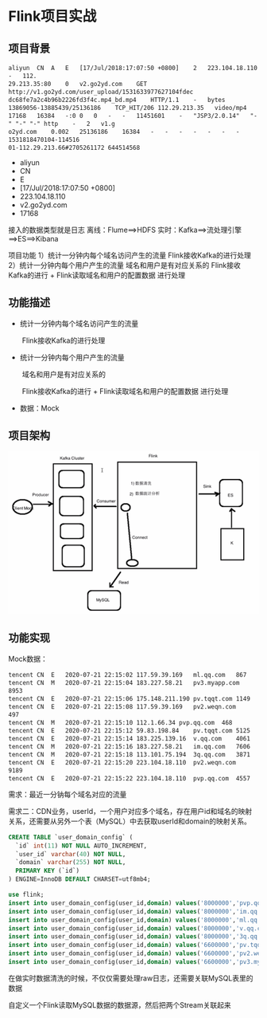 # Flink项目实战

## 项目背景

```log
aliyun	CN	A	E	[17/Jul/2018:17:07:50 +0800]	2	223.104.18.110	-	112.
29.213.35:80	0	v2.go2yd.com	GET	http://v1.go2yd.com/user_upload/1531633977627104fdec
dc68fe7a2c4b96b2226fd3f4c.mp4_bd.mp4	HTTP/1.1	-	bytes 13869056-13885439/25136186	TCP_HIT/206	112.29.213.35	video/mp4	17168	16384	-:0	0	0	-	-	11451601	-	"JSP3/2.0.14"	"-"	"-"	"-"	http	-	2	v1.g
o2yd.com	0.002	25136186	16384	-	-	-	-	-	-	-	1531818470104-114516
01-112.29.213.66#2705261172	644514568
```

- aliyun	
- CN 	
- E
- [17/Jul/2018:17:07:50 +0800]
- 223.104.18.110
- v2.go2yd.com
- 17168

接入的数据类型就是日志
离线：Flume==>HDFS
实时：Kafka==>流处理引擎==>ES==>Kibana

项目功能
1）统计一分钟内每个域名访问产生的流量
	Flink接收Kafka的进行处理
2）统计一分钟内每个用户产生的流量
	域名和用户是有对应关系的
	Flink接收Kafka的进行 + Flink读取域名和用户的配置数据  进行处理

## 功能描述

- 统计一分钟内每个域名访问产生的流量

  ​	Flink接收Kafka的进行处理

- 统计一分钟内每个用户产生的流量

  ​	域名和用户是有对应关系的

  ​	Flink接收Kafka的进行 + Flink读取域名和用户的配置数据  进行处理

- 数据：Mock 

## 项目架构

![image-20200715172309793](../images/image-20200715172309793.png)

## 功能实现

Mock数据：

```
tencent	CN	E	2020-07-21 22:15:02	117.59.39.169	ml.qq.com	867	
tencent	CN	M	2020-07-21 22:15:04	183.227.58.21	pv3.myapp.com	8953	
tencent	CN	E	2020-07-21 22:15:06	175.148.211.190	pv.tqqt.com	1149	
tencent	CN	E	2020-07-21 22:15:08	117.59.39.169	pv2.weqn.com	497	
tencent	CN	M	2020-07-21 22:15:10	112.1.66.34	pvp.qq.com	468	
tencent	CN	E	2020-07-21 22:15:12	59.83.198.84	pv.tqqt.com	5125	
tencent	CN	E	2020-07-21 22:15:14	183.225.139.16	v.qq.com	4061	
tencent	CN	M	2020-07-21 22:15:16	183.227.58.21	im.qq.com	7606	
tencent	CN	M	2020-07-21 22:15:18	113.101.75.194	3q.qq.com	3871	
tencent	CN	E	2020-07-21 22:15:20	223.104.18.110	pv2.weqn.com	9189	
tencent	CN	E	2020-07-21 22:15:22	223.104.18.110	pvp.qq.com	4557	
```

需求：最近一分钠每个域名对应的流量

需求二：CDN业务，userId，一个用户对应多个域名，存在用户id和域名的映射关系，还需要从另外一个表（MySQL）中去获取userId和domain的映射关系。

```SQL
CREATE TABLE `user_domain_config` (
  `id` int(11) NOT NULL AUTO_INCREMENT,
  `user_id` varchar(40) NOT NULL,
  `domain` varchar(255) NOT NULL,
  PRIMARY KEY (`id`)
) ENGINE=InnoDB DEFAULT CHARSET=utf8mb4;
```

```SQL
use flink;
insert into user_domain_config(user_id,domain) values('8000000','pvp.qq.com');
insert into user_domain_config(user_id,domain) values('8000000','im.qq.com');
insert into user_domain_config(user_id,domain) values('8000000','ml.qq.com');
insert into user_domain_config(user_id,domain) values('8000000','v.qq.com');
insert into user_domain_config(user_id,domain) values('8000000','3q.qq.com');
insert into user_domain_config(user_id,domain) values('6600000','pv.tqqt.com');
insert into user_domain_config(user_id,domain) values('6600000','pv2.weqn.com');
insert into user_domain_config(user_id,domain) values('6600000','pv3.myapp.com');
```

在做实时数据清洗的时候，不仅仅需要处理raw日志，还需要关联MySQL表里的数据

自定义一个Flink读取MySQL数据的数据源，然后把两个Stream关联起来